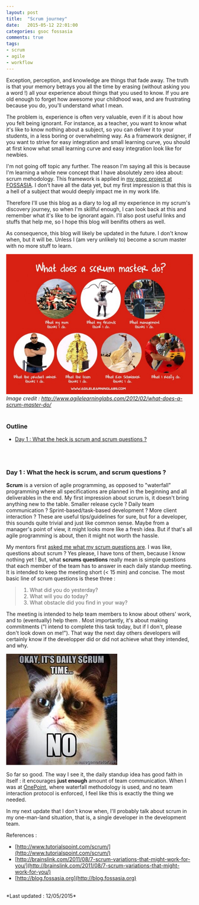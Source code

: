 ```yaml
---
layout: post
title:  "Scrum journey"
date:   2015-05-12 22:01:00
categories: gsoc fossasia
comments: true
tags: 
- scrum
- agile
- workflow
---
```


Exception, perception, and knowledge are things that fade away. The truth is that your memory betrays you all the time by erasing (without asking you a word !) all your experience about things that you used to know. If you are old enough to forget how awesome your childhood was, and are frustrating because you do, you'll understand what I mean.

The problem is, experience is often very valuable, even if it is about how you felt being ignorant. For instance, as a teacher, you want to know what it's like to know nothing about a subject, so you can deliver it to your students, in a less boring or overwhelming way. As a framework designer, if you want to strive for easy integration and small learning curve, you should at first know what small learning curve and easy integration look like for newbies.

I'm not going off topic any further. The reason I'm saying all this is because I'm learning a whole new concept that I have absolutely zero idea about: scrum mehodology. This framework is applied in [my gsoc project at FOSSASIA](/gsoc/2015/05/03/gsoc-the-beginning.html). I don't have all the data yet, but my first impression is that this is a hell of a subject that would deeply impact me in my work life.

Therefore I'll use this blog as a diary to log all my experience in my scrum's discovery journey, so when I'm skillful enough, I can look back at this and remember what it's like to be ignorant again. I'll also post useful links and stuffs that help me, so I hope this blog will benifits others as well.

As consequence, this blog will likely be updated in the future. I don't know when, but it will be. Unless I (am very unlikely to) become a scrum master with no more stuff to learn.

![Image broken](/images/what-does-a-scrum-master-do.jpg "Life of a scrum master")
<br/>
*Image credit : http://www.agilelearninglabs.com/2012/02/what-does-a-scrum-master-do/*
<br/>
<br/>

### Outline
* [Day 1 : What the heck is scrum and scrum questions ?](#day-1--what-the-heck-is-scrum-and-scrum-questions-)
<br/>
<br/>

### Day 1 : What the heck is scrum, and scrum questions ?

**Scrum** is a version of agile programming, as opposed to "waterfall" programming where all specifications are planned in the beginning and all deliverables in the end. My first impression about scrum is, it doesn't bring anything new to the table. Smaller release cycle ? Daily team communication ? Sprint-based/task-based development ? More client interaction ? These are useful tips/guidelines for sure, but for a developer, this sounds quite trivial and just like common sense. Maybe from a manager's point of view, it might looks more like a fresh idea. But if that's all agile programming is about, then it might not worth the hassle.

My mentors first [asked me what my scrum questions are](https://github.com/fossasia/api.fossasia.net/issues/7). I was like, questions about scrum ? Yes please, I have tons of them, because I know nothing yet ! But, what **scrums questions** really mean is simple questions that each member of the team has to answer in each daily standup meeting. It is intended to keep the meeting short (< 15 min) and concise. 
The most basic line of scrum questions is these three : 


> 1. What did you do yesterday?
> 2. What will you do today?
> 3. What obstacle did you find in your way?

The meeting is intended to help team members to know about others' work, and to (eventually) help them . Most importantly, it's about making commitments ("I intend to complete this task today, but if I don't, please don't look down on me!"). That way the next day others developers will certainly know if the developper did or did not achieve what they intended, and why. 

![Image broken](/images/scrum-daily-grumpy-cat-meow.jpg "Scrum time or grumpy time ? ")

So far so good. The way I see it, the daily standup idea has good faith in itself : it encourages **just enough** amount of team communication. When I was at [OnePoint](http://www.groupeonepoint.com/), where waterfall methodology is used, and no team interaction protocol is enforced, I feel like this is exactly the thing we needed.

In my next update that I don't know when, I'll probably talk about scrum in my one-man-land situation, that is, a single developer in the development team.

References :

+ [http://www.tutorialspoint.com/scrum/](http://www.tutorialspoint.com/scrum/)
+ [http://brainslink.com/2011/08/7-scrum-variations-that-might-work-for-you/](http://brainslink.com/2011/08/7-scrum-variations-that-might-work-for-you/)
+ [http://blog.fossasia.org](http://blog.fossasia.org)

<br/>
*Last updated : 12/05/2015*
